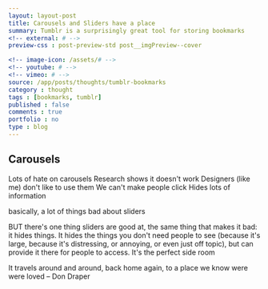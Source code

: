```yaml
---
layout: layout-post
title: Carousels and Sliders have a place
summary: Tumblr is a surprisingly great tool for storing bookmarks
<!-- external: # -->
preview-css : post-preview-std post__imgPreview--cover

<!-- image-icon: /assets/# -->
<!-- youtube: # -->
<!-- vimeo: # -->
source: /app/posts/thoughts/tumblr-bookmarks
category : thought
tags : [bookmarks, tumblr]
published : false
comments : true
portfolio : no
type : blog
---
```



## Carousels 


Lots of hate on carousels
Research shows it doesn't work
Designers (like me) don't like to use them
We can't make people click
Hides lots of information

basically, a lot of things bad about sliders


BUT there's one thing sliders are good at, the same thing that makes it bad: it hides things.
It hides the things you don't need people to see (because it's large, because it's distressing, or annoying, or even just off topic), but can provide it there for people to access. It's the perfect side room


It travels around and around, back home again, to a place we know were were loved – Don Draper